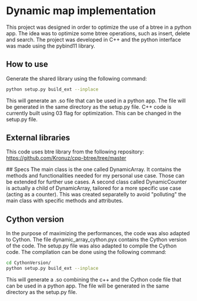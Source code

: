 # Dynamic map implementation

This project was designed in order to optimize the use of a btree in a python app. The idea was to optimize some btree operations, such as insert, delete and search. The project was developed in C++ and the python interface was made using the pybind11 library.

## How to use

Generate the shared library using the following command:

```bash
python setup.py build_ext --inplace
```

This will generate an .so file that can be used in a python app. The file will be generated in the same directory as the setup.py file.
C++ code is currently built using 03 flag for optimization. This can be changed in the setup.py file.

## External libraries

This code uses btre library from the following repository: https://github.com/Kronuz/cpp-btree/tree/master

## Specs
The main class is the one called DynamicArray. It contains the methods and functionalities needed for my personal use case. Those can be extended for further use cases.
A second class called DynamicCounter is actually a child of DynamicArray, tailored for a more specific use case (acting as a counter). This was created separatelly to avoid "polluting" the main class with specific methods and attributes.

## Cython version

In the purpose of maximizing the performances, the code was also adapted to Cython. The file dynamic_array_cython.pyx contains the Cython version of the code. The setup.py file was also adapted to compile the Cython code. The compilation can be done using the following command:

```bash
cd CythonVersion/
python setup.py build_ext --inplace
```

This will generate a .so combining the c++ and the Cython code file that can be used in a python app. The file will be generated in the same directory as the setup.py file.
